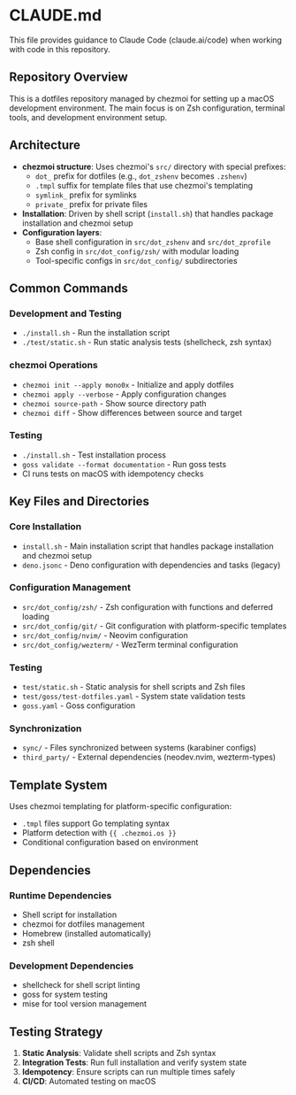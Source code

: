 # CLAUDE.md

This file provides guidance to Claude Code (claude.ai/code) when working with code in this repository.

## Repository Overview

This is a dotfiles repository managed by chezmoi for setting up a macOS development environment. The main focus is on Zsh configuration, terminal tools, and development environment setup.

## Architecture

- **chezmoi structure**: Uses chezmoi's `src/` directory with special prefixes:
  - `dot_` prefix for dotfiles (e.g., `dot_zshenv` becomes `.zshenv`)
  - `.tmpl` suffix for template files that use chezmoi's templating
  - `symlink_` prefix for symlinks
  - `private_` prefix for private files
- **Installation**: Driven by shell script (`install.sh`) that handles package installation and chezmoi setup
- **Configuration layers**:
  - Base shell configuration in `src/dot_zshenv` and `src/dot_zprofile`
  - Zsh config in `src/dot_config/zsh/` with modular loading
  - Tool-specific configs in `src/dot_config/` subdirectories

## Common Commands

### Development and Testing

- `./install.sh` - Run the installation script
- `./test/static.sh` - Run static analysis tests (shellcheck, zsh syntax)

### chezmoi Operations

- `chezmoi init --apply mono0x` - Initialize and apply dotfiles
- `chezmoi apply --verbose` - Apply configuration changes
- `chezmoi source-path` - Show source directory path
- `chezmoi diff` - Show differences between source and target

### Testing

- `./install.sh` - Test installation process
- `goss validate --format documentation` - Run goss tests
- CI runs tests on macOS with idempotency checks

## Key Files and Directories

### Core Installation

- `install.sh` - Main installation script that handles package installation and chezmoi setup
- `deno.jsonc` - Deno configuration with dependencies and tasks (legacy)

### Configuration Management

- `src/dot_config/zsh/` - Zsh configuration with functions and deferred loading
- `src/dot_config/git/` - Git configuration with platform-specific templates
- `src/dot_config/nvim/` - Neovim configuration
- `src/dot_config/wezterm/` - WezTerm terminal configuration

### Testing

- `test/static.sh` - Static analysis for shell scripts and Zsh files
- `test/goss/test-dotfiles.yaml` - System state validation tests
- `goss.yaml` - Goss configuration

### Synchronization

- `sync/` - Files synchronized between systems (karabiner configs)
- `third_party/` - External dependencies (neodev.nvim, wezterm-types)

## Template System

Uses chezmoi templating for platform-specific configuration:

- `.tmpl` files support Go templating syntax
- Platform detection with `{{ .chezmoi.os }}`
- Conditional configuration based on environment

## Dependencies

### Runtime Dependencies

- Shell script for installation
- chezmoi for dotfiles management
- Homebrew (installed automatically)
- zsh shell

### Development Dependencies

- shellcheck for shell script linting
- goss for system testing
- mise for tool version management

## Testing Strategy

1. **Static Analysis**: Validate shell scripts and Zsh syntax
2. **Integration Tests**: Run full installation and verify system state
3. **Idempotency**: Ensure scripts can run multiple times safely
4. **CI/CD**: Automated testing on macOS
